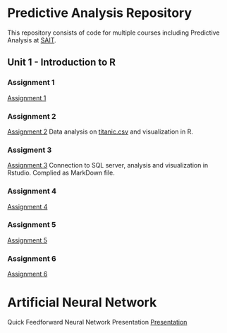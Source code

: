 # Predictive Analysis Repository
This repository consists of code for multiple courses including Predictive Analysis at [SAIT](https://www.sait.ca/). 
## Unit 1 - Introduction to R

### Assignment 1
[Assignment 1](https://github.com/Weidsn/data_predictive_analysis/blob/main/Assignment1.R)

### Assignment 2
[Assignment 2](https://github.com/Weidsn/data_predictive_analysis/blob/main/Assignment2.R)
Data analysis on [titanic.csv](https://github.com/Weidsn/data_predictive_analysis/blob/main/titanic.csv) and visualization in R.

### Assigment 3
[Assignment 3](https://github.com/Weidsn/data_predictive_analysis/blob/main/Assignment3.Rmd)
Connection to SQL server, analysis and visualization in Rstudio. Complied as MarkDown file. 

### Assignment 4
[Assignment 4](https://github.com/Weidsn/R_predictive_analysis/blob/main/Assignment4.R)

### Assignment 5
[Assignment 5](https://github.com/Weidsn/R_predictive_analysis/blob/main/Assignment5.R)

### Assignment 6
[Assignment 6](https://github.com/Weidsn/R_predictive_analysis/blob/main/Assignment6.R)



# Artificial Neural Network
Quick Feedforward Neural Network Presentation [Presentation](https://github.com/Weidsn/data_predictive_analysis/blob/main/FNN.ipynb)
